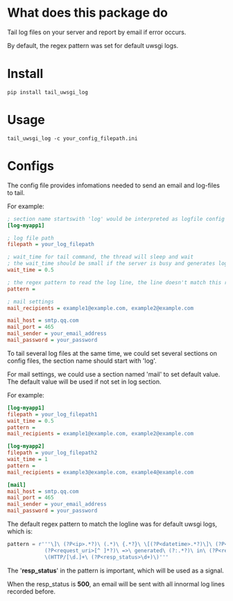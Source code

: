 # What does this package do
Tail log files on your server and report by email if error occurs.

By default, the regex pattern was set for default uwsgi logs.

# Install
```
pip install tail_uwsgi_log
```

# Usage
```
tail_uwsgi_log -c your_config_filepath.ini
```

# Configs
The config file provides infomations needed to send an email and log-files to tail.

For example:
```ini
; section name startswith 'log' would be interpreted as logfile config
[log-myapp1]

; log file path
filepath = your_log_filepath

; wait_time for tail command, the thread will sleep and wait
; the wait_time should be small if the server is busy and generates log lines quickly
wait_time = 0.5

; the regex pattern to read the log line, the line doesn't match this regex will be recorded as innormal
pattern = 

; mail settings
mail_recipients = example1@example.com, example2@example.com

mail_host = smtp.qq.com
mail_port = 465
mail_sender = your_email_address
mail_password = your_password
```

To tail several log files at the same time, we could set several sections on config files, the section name should start with 'log'.

For mail settings, we could use a section named 'mail' to set default value. The default value will be used if not set in log section.

For example:
```ini
[log-myapp1]
filepath = your_log_filepath1
wait_time = 0.5
pattern = 
mail_recipients = example1@example.com, example2@example.com

[log-myapp2]
filepath = your_log_filepath2
wait_time = 1
pattern = 
mail_recipients = example3@example.com, example4@example.com

[mail]
mail_host = smtp.qq.com
mail_port = 465
mail_sender = your_email_address
mail_password = your_password
```

The default regex pattern to match the logline was for default uwsgi logs, which is:
```python
pattern = r'''\]\ (?P<ip>.*?)\ (.*)\ {.*?}\ \[(?P<datetime>.*?)\]\ (?P<request_method>POST|GET|DELETE|PUT|PATCH)\s
            (?P<request_uri>[^ ]*?)\ =>\ generated\ (?:.*?)\ in\ (?P<resp_msecs>\d+)\ msecs\s
            \(HTTP/[\d.]+\ (?P<resp_status>\d+)\)'''
```

The '**resp_status**' in the pattern is important, which will be used as a signal.

When the resp_status is **500**, an email will be sent with all innormal log lines recorded before.
